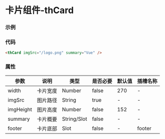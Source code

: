 # 卡片组件-thCard

### 示例

<thCard imgSrc="/tuhui-ui/logo.png" summary="Vue" />

### 代码

```html
<thCard imgSrc="/logo.png" summary="Vue" />
```

### 属性

| 参数      | 说明     | 类型        | 是否必要 | 默认值 | 插槽名称 |
| --------- | -------- | ----------- | -------- | ------ | -------- |
| width     | 卡片宽度 | Number      | false    | 270    | -        |
| imgSrc    | 图片路径 | String      | true     | -      | -        |
| imgHeight | 图片高度 | Number      | false    | 152    | -        |
| summary   | 卡片概要 | String/Slot | false    | -      | -        |
| footer    | 卡片底部 | Slot        | false    | -      | footer   |
